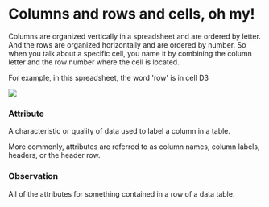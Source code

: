 <h1>Columns and rows and cells, oh my!</h1>
<p>Columns are organized vertically in a spreadsheet and are ordered by letter. And the rows are organized horizontally and are ordered by number. So when you talk about a specific cell, you name it by combining the column letter and the row number where the cell is located.

For example, in this spreadsheet, the word 'row' is in cell D3</p>

<img src="https://i.imgur.com/6l8uqMH.png">



<h3>Attribute</h3>
<p>A characteristic or quality of data used to label a column in a table. 

More commonly, attributes are referred to as column names, column labels, headers, or the header row.</p>

<h3>Observation</h3>
<p>All of the attributes for something contained in a row of a data table. </p>



